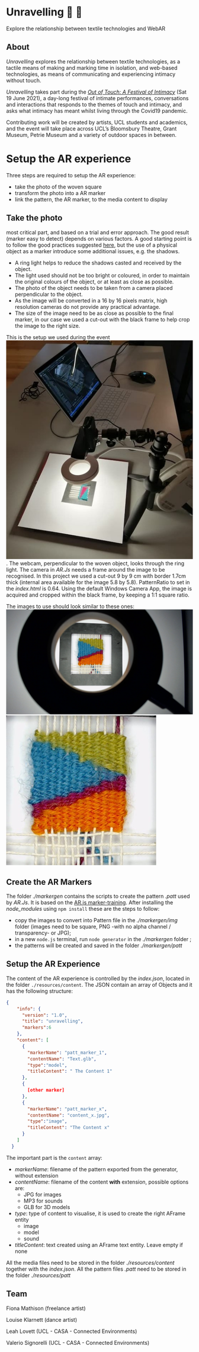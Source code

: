 # Unravelling :iphone: :yarn:

Explore the relationship between textile technologies and WebAR

## About

_Unravelling_ explores the relationship between textile technologies, as a tactile means of making and marking time in isolation, and web-based technologies, as means of communicating and experiencing intimacy without touch.

_Unravelling_ takes part during the [_Out of Touch: A Festival of Intimacy_](https://www.ucl.ac.uk/culture/whats-on/festival-intimacy) (Sat 19 June 2021), a day-long festival of intimate performances, conversations and interactions that responds to the themes of touch and intimacy, and asks what intimacy has meant whilst living through the Covid19 pandemic. 

Contributing work will be created by artists, UCL students and academics, and the event will take place across UCL’s Bloomsbury Theatre, Grant Museum, Petrie Museum and a variety of outdoor spaces in between.

# Setup the AR experience

Three steps are required to setup the AR experience:

- take the photo of the woven square
- transform the photo into a AR marker
- link the pattern, the AR marker, to the media content to display

## Take the photo

most critical part, and based on a trial and error approach. The good result (marker easy to detect) depends on various factors. A good starting point is to follow the good practices suggested [here](https://medium.com/chialab-open-source/10-tips-to-enhance-your-ar-js-app-8b44c6faffca), but the use of a physical object as a marker introduce some additional issues, e.g. the shadows. 

- A ring light helps to reduce the shadows casted and received by the object.
- The light used should not be too bright or coloured, in order to maintain the original colours of the object, or at least as close as possible.
- The photo of the object needs to be taken from a camera placed perpendicular to the object.
- As the image will be converted in a 16 by 16 pixels matrix, high resolution cameras do not provide any practical advantage.
- The size of the image need to be as close as possible to the final marker, in our case we used a cut-out with the black frame to help crop the image to the right size.

This is the setup we used during the event ![camera setup](./imgs/camera_setup.jpg).
The webcam, perpendicular to the woven object, looks through the ring light. The camera in _AR.Js_ needs a frame around the image to be recognised. In this project we used a cut-out 9 by 9 cm with border 1.7cm thick (internal area available for the image 5.8 by 5.8). PatternRatio to set in the _index.html_ is 0.64. 
Using the default Windows Camera App, the image is acquired and cropped within the black frame, by keeping a 1:1 square ratio.

The images to use should look similar to these ones:
![image uncropped](./imgs/img_uncropped.jpg)
![image cropped](./imgs/img_cropped.jpg)

## Create the AR Markers

The folder _./markergen_ contains the scripts to create the pattern _.patt_ used by _AR.Js_. It is based on the [AR.js marker-training](https://github.com/AR-js-org/AR.js/tree/master/three.js/examples/marker-training). After installing the _node_modules_ using `npm install` these are the steps to follow:

- copy the images to convert into Pattern file in the _./markergen/img_ folder (images need to be square, PNG -with no alpha channel / transparency- or JPG);
- in a new `node.js` terminal, run `node generator` in the _./markergen_ folder ;
- the patterns will be created and saved in the folder _./markergen/patt_

## Setup the AR Experience

The content of the AR experience is controlled by the _index.json_, located in the folder `./resources/content`. The JSON contain an array of Objects and it has the following structure:

``` json
{
    "info": {
      "version": "1.0",
      "title": "unravelling",
      "markers":6
    },
    "content": [
      {
        "markerName": "patt_marker_1",
        "contentName": "Text.glb",
        "type":"model",
        "titleContent": " The Content 1"
      },
      {
        [other marker]
      },
      {
        "markerName": "patt_marker_x",
        "contentName": "content_x.jpg",
        "type":"image",
        "titleContent": "The Content x"
      }
    ]
  }
```

The important part is the `content` array:
- _markerName_: filename of the pattern exported from the generator, without extension
- _contentName_: filename of the content __with__ extension, possible options are:
  - JPG for images
  - MP3 for sounds
  - GLB for 3D models
- _type_: type of content to visualise, it is used to create the right AFrame entity
  - image
  - model
  - sound
- _titleContent_: text created using an AFrame text entity. Leave empty if none

All the media files need to be stored in the folder _./resources/content_ together with the _index.json_. All the pattern files _.patt_ need to be stored in the folder _./resources/patt_

## Team

Fiona Mathison (freelance artist)

Louise Klarnett (dance artist)

Leah Lovett (UCL - CASA - Connected Environments)

Valerio Signorelli (UCL - CASA - Connected Environments)
